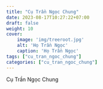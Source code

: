 ```yaml
---
title: "Cụ Trần Ngọc Chung"
date: 2023-08-17T10:27:22+07:00
draft: false
weight: 10
cover:
    image: 'img/treeroot.jpg'
    alt: 'Họ Trần Ngọc'
    caption: 'Họ Trần Ngọc'
tags: ["cu_tran_ngoc_chung"]
categories: ["cu_tran_ngoc_chung"]
---
```


Cụ Trần Ngọc Chung